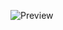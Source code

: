 ![Preview]([http://url/to/img.png](https://cdn.discordapp.com/attachments/610649234282250260/1227587814523273226/image.png?ex=6628f33e&is=66167e3e&hm=e59662cdbd4f100f176dfb35c33c81cd57f5f80a984d1bd38d91318d48186d61&))
